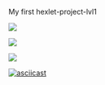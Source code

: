 My first hexlet-project-lvl1

<a href="https://codeclimate.com/github/Roman-Ast/php-project-lvl1/maintainability"><img src="https://api.codeclimate.com/v1/badges/3664cee03b2c64b323f1/maintainability" /></a>

<a href="https://codeclimate.com/github/Roman-Ast/php-project-lvl1/test_coverage"><img src="https://api.codeclimate.com/v1/badges/3664cee03b2c64b323f1/test_coverage" /></a>

<a href="https://travis-ci.org/Roman-Ast/php-project-lvl1/jobs/587059515">
<img src="https://travis-ci.org/Roman-Ast/php-project-lvl1.svg?branch=master">
</a>

[![asciicast](https://asciinema.org/a/gklLF4HAjuXdjWspdQjmi8BF9.svg)](https://asciinema.org/a/gklLF4HAjuXdjWspdQjmi8BF9)
